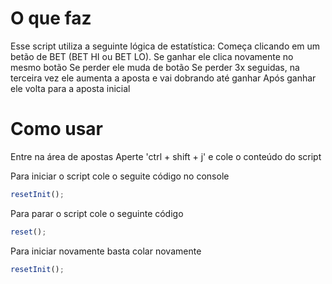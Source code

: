 # O que faz
Esse script utiliza a seguinte lógica de estatística:
  Começa clicando em um betão de BET (BET HI ou BET LO).
  Se ganhar ele clica novamente no mesmo botão
  Se perder ele muda de botão
  Se perder 3x seguidas, na terceira vez ele aumenta a aposta e vai dobrando até ganhar
  Após ganhar ele volta para a aposta inicial
  
# Como usar
Entre na área de apostas
Aperte 'ctrl + shift + j' e cole o conteúdo do script

Para iniciar o script cole o seguite código no console
```javascript
resetInit();
```

Para parar o script cole o seguinte código
```javascript
reset();
```

Para iniciar novamente basta colar novamente 
```javascript
resetInit();
```
